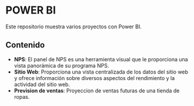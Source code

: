 # POWER BI

Este repositorio muestra varios proyectos con Power BI.

## Contenido

- **NPS**: El panel de NPS es una herramienta visual que le proporciona una vista panorámica de su programa NPS.
- **Sitio Web**: Proporciona una vista centralizada de los datos del sitio web y ofrece información sobre diversos aspectos del rendimiento y la actividad del sitio web.
- **Prevision de ventas**: Proyeccion de ventas futuras de una tienda de ropas.